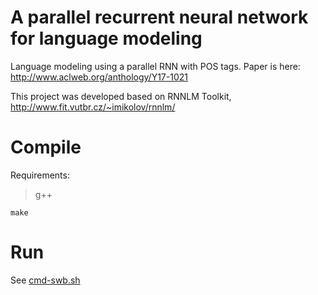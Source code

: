 # A parallel recurrent neural network for language modeling
Language modeling using a parallel RNN with POS tags. Paper is here: http://www.aclweb.org/anthology/Y17-1021

This project was developed based on RNNLM Toolkit, http://www.fit.vutbr.cz/~imikolov/rnnlm/
# Compile
Requirements:
>g++

`make`

# Run
See [cmd-swb.sh](cmd-swb.sh)
